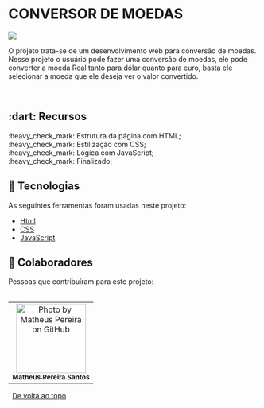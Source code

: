 # CONVERSOR DE MOEDAS
<img src="https://github.com/MatheusPereira033/Conversor_de_moedas/blob/main/assets/Apresenta%C3%A7%C3%A3o_conversor_de_moedas.gif?raw=true">
<p>O projeto trata-se de um desenvolvimento web para conversão de moedas. Nesse projeto o usuário pode fazer uma conversão de moedas, ele pode converter a moeda Real tanto para dólar quanto para euro, basta ele selecionar a moeda que ele deseja ver o valor convertido.</p>
<br>
<h2>:dart: Recursos</h2>
:heavy_check_mark: Estrutura da página com HTML;<br>
:heavy_check_mark: Estilização com CSS;<br>
:heavy_check_mark: Lógica com JavaScript;<br>
:heavy_check_mark: Finalizado;<br>

<h2>🚀 Tecnologias</h2>
As seguintes ferramentas foram usadas neste projeto:<br>

- [Html](https://developer.mozilla.org/en-US/docs/Web/HTML/Element/html/)
- [CSS](https://developer.mozilla.org/en-US/docs/Web/CSS)
- [JavaScript](https://developer.mozilla.org/en-US/docs/Web/JavaScript)


<h2>🤝 Colaboradores</h2>
Pessoas que contribuíram para este projeto:
<br>
<br>
<table>
  <tr>
    <td align="center">
      <a href="#">
        <img src="https://avatars.githubusercontent.com/u/111443981?s=400&u=5b2c6c85263f06610a2865e2eea4bf55ef6815a7&v=4" width="140px;" alt="Photo by Matheus Pereira on GitHub"/><br>
        <sub>
          <b>Matheus Pereira Santos</b>
        </sub>
      </a>
    </all>
  </tr>
</table>

&#xa0;
<a href="#top">De volta ao topo</a>

